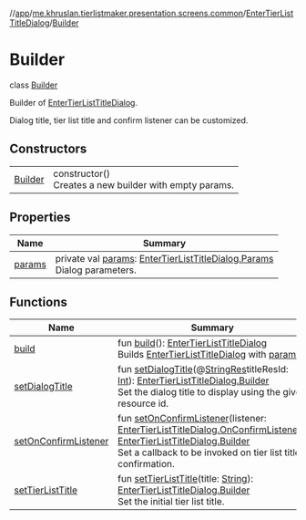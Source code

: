 //[app](../../../../index.md)/[me.khruslan.tierlistmaker.presentation.screens.common](../../index.md)/[EnterTierListTitleDialog](../index.md)/[Builder](index.md)

# Builder

class [Builder](index.md)

Builder of [EnterTierListTitleDialog](../index.md).

Dialog title, tier list title and confirm listener can be customized.

## Constructors

| | |
|---|---|
| [Builder](-builder.md) | constructor()<br>Creates a new builder with empty params. |

## Properties

| Name | Summary |
|---|---|
| [params](params.md) | private val [params](params.md): [EnterTierListTitleDialog.Params](../-params/index.md)<br>Dialog parameters. |

## Functions

| Name | Summary |
|---|---|
| [build](build.md) | fun [build](build.md)(): [EnterTierListTitleDialog](../index.md)<br>Builds [EnterTierListTitleDialog](../index.md) with [params](params.md). |
| [setDialogTitle](set-dialog-title.md) | fun [setDialogTitle](set-dialog-title.md)(@[StringRes](https://developer.android.com/reference/kotlin/androidx/annotation/StringRes.html)titleResId: [Int](https://kotlinlang.org/api/latest/jvm/stdlib/kotlin/-int/index.html)): [EnterTierListTitleDialog.Builder](index.md)<br>Set the dialog title to display using the given resource id. |
| [setOnConfirmListener](set-on-confirm-listener.md) | fun [setOnConfirmListener](set-on-confirm-listener.md)(listener: [EnterTierListTitleDialog.OnConfirmListener](../-on-confirm-listener/index.md)): [EnterTierListTitleDialog.Builder](index.md)<br>Set a callback to be invoked on tier list title confirmation. |
| [setTierListTitle](set-tier-list-title.md) | fun [setTierListTitle](set-tier-list-title.md)(title: [String](https://kotlinlang.org/api/latest/jvm/stdlib/kotlin/-string/index.html)): [EnterTierListTitleDialog.Builder](index.md)<br>Set the initial tier list title. |
